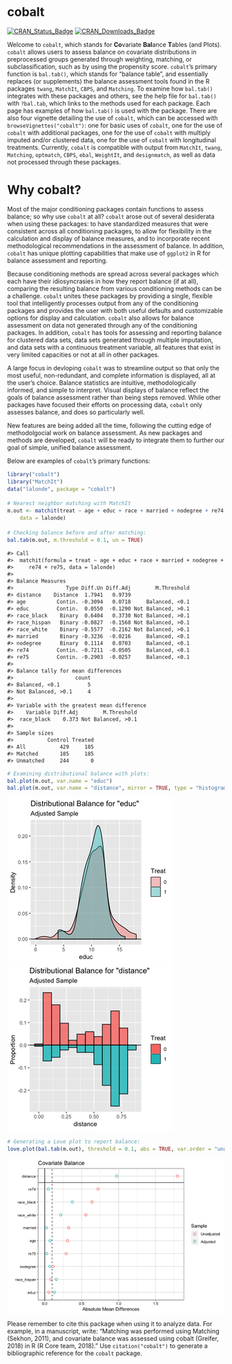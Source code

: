 
<!-- README.md is generated from README.Rmd. Please edit that file -->

# cobalt

[![CRAN\_Status\_Badge](http://r-pkg.org/badges/version-last-release/cobalt?color=0047ab)](https://cran.r-project.org/package=cobalt)
[![CRAN\_Downloads\_Badge](http://cranlogs.r-pkg.org/badges/cobalt?color=0047ab)](https://cran.r-project.org/package=cobalt)

Welcome to `cobalt`, which stands for **Co**variate **Bal**ance
**T**ables (and Plots). `cobalt` allows users to assess balance on
covariate distributions in preprocessed groups generated through
weighting, matching, or subclassification, such as by using the
propensity score. `cobalt`’s primary function is `bal.tab()`, which
stands for “balance table”, and essentially replaces (or supplements)
the balance assessment tools found in the R packages `twang`, `MatchIt`,
`CBPS`, and `Matching`. To examine how `bal.tab()` integrates with these
packages and others, see the help file for `bal.tab()` with `?bal.tab`,
which links to the methods used for each package. Each page has examples
of how `bal.tab()` is used with the package. There are also four
vignette detailing the use of `cobalt`, which can be accessed with
`browseVignettes("cobalt")`: one for basic uses of `cobalt`, one for the
use of `cobalt` with additional packages, one for the use of `cobalt`
with multiply imputed and/or clustered data, one for the use of `cobalt`
with longitudinal treatments. Currently, `cobalt` is compatible with
output from `MatchIt`, `twang`, `Matching`, `optmatch`, `CBPS`, `ebal`,
`WeightIt`, and `designmatch`, as well as data not processed through
these packages.

# Why cobalt?

Most of the major conditioning packages contain functions to assess
balance; so why use `cobalt` at all? `cobalt` arose out of several
desiderata when using these packages: to have standardized measures that
were consistent across all conditioning packages, to allow for
flexibility in the calculation and display of balance measures, and to
incorporate recent methodological recommendations in the assessment of
balance. In addition, `cobalt` has unique plotting capabilities that
make use of `ggplot2` in R for balance assessment and reporting.

Because conditioning methods are spread across several packages which
each have their idiosyncrasies in how they report balance (if at all),
comparing the resulting balance from various conditioning methods can be
a challenge. `cobalt` unites these packages by providing a single,
flexible tool that intelligently processes output from any of the
conditioning packages and provides the user with both useful defaults
and customizable options for display and calculation. `cobalt` also
allows for balance assessment on data not generated through any of the
conditioning packages. In addition, `cobalt` has tools for assessing and
reporting balance for clustered data sets, data sets generated through
multiple imputation, and data sets with a continuous treatment variable,
all features that exist in very limited capacities or not at all in
other packages.

A large focus in devloping `cobalt` was to streamline output so that
only the most useful, non-redundant, and complete information is
displayed, all at the user’s choice. Balance statistics are intuitive,
methodologically informed, and simple to interpret. Visual displays of
balance reflect the goals of balance assessment rather than being steps
removed. While other packages have focused their efforts on processing
data, `cobalt` only assesses balance, and does so particularly well.

New features are being added all the time, following the cutting edge of
methodolgocial work on balance assessment. As new packages and methods
are developed, `cobalt` will be ready to integrate them to further our
goal of simple, unified balance assessment.

Below are examples of `cobalt`’s primary functions:

``` r
library("cobalt")
library("MatchIt")
data("lalonde", package = "cobalt")

# Nearest neighbor matching with MatchIt
m.out <- matchit(treat ~ age + educ + race + married + nodegree + re74 + re75, 
    data = lalonde)

# Checking balance before and after matching:
bal.tab(m.out, m.threshold = 0.1, un = TRUE)
```

    #> Call
    #>  matchit(formula = treat ~ age + educ + race + married + nodegree + 
    #>     re74 + re75, data = lalonde)
    #> 
    #> Balance Measures
    #>                 Type Diff.Un Diff.Adj        M.Threshold
    #> distance    Distance  1.7941   0.9739                   
    #> age          Contin. -0.3094   0.0718     Balanced, <0.1
    #> educ         Contin.  0.0550  -0.1290 Not Balanced, >0.1
    #> race_black    Binary  0.6404   0.3730 Not Balanced, >0.1
    #> race_hispan   Binary -0.0827  -0.1568 Not Balanced, >0.1
    #> race_white    Binary -0.5577  -0.2162 Not Balanced, >0.1
    #> married       Binary -0.3236  -0.0216     Balanced, <0.1
    #> nodegree      Binary  0.1114   0.0703     Balanced, <0.1
    #> re74         Contin. -0.7211  -0.0505     Balanced, <0.1
    #> re75         Contin. -0.2903  -0.0257     Balanced, <0.1
    #> 
    #> Balance tally for mean differences
    #>                    count
    #> Balanced, <0.1         5
    #> Not Balanced, >0.1     4
    #> 
    #> Variable with the greatest mean difference
    #>    Variable Diff.Adj        M.Threshold
    #>  race_black    0.373 Not Balanced, >0.1
    #> 
    #> Sample sizes
    #>           Control Treated
    #> All           429     185
    #> Matched       185     185
    #> Unmatched     244       0

``` r
# Examining distributional balance with plots:
bal.plot(m.out, var.name = "educ")
bal.plot(m.out, var.name = "distance", mirror = TRUE, type = "histogram")
```

![](inst/figures/README-unnamed-chunk-3-1.png)
![](inst/figures/README-unnamed-chunk-3-2.png)

``` r
# Generating a Love plot to report balance:
love.plot(bal.tab(m.out), threshold = 0.1, abs = TRUE, var.order = "unadjusted")
```

<img src="inst/figures/README-unnamed-chunk-4-1.png" style="display: block; margin: auto;" />

Please remember to cite this package when using it to analyze data. For
example, in a manuscript, write: “Matching was performed using Matching
(Sekhon, 2011), and covariate balance was assessed using cobalt
(Greifer, 2018) in R (R Core team, 2018).” Use `citation("cobalt")` to
generate a bibliographic reference for the `cobalt` package.
